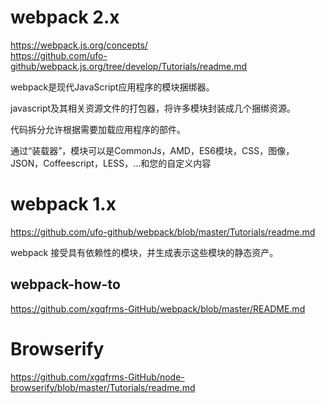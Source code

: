 # webpack 2.x  

https://webpack.js.org/concepts/  
https://github.com/ufo-github/webpack.js.org/tree/develop/Tutorials/readme.md  

webpack是现代JavaScript应用程序的模块捆绑器。

javascript及其相关资源文件的打包器，将许多模块封装成几个捆绑资源。

代码拆分允许根据需要加载应用程序的部件。

通过“装载器”，模块可以是CommonJs，AMD，ES6模块，CSS，图像，JSON，Coffeescript，LESS，...和您的自定义内容


# webpack 1.x  

https://github.com/ufo-github/webpack/blob/master/Tutorials/readme.md  

webpack 接受具有依赖性的模块，并生成表示这些模块的静态资产。




## webpack-how-to

https://github.com/xgqfrms-GitHub/webpack/blob/master/README.md  


# Browserify  
https://github.com/xgqfrms-GitHub/node-browserify/blob/master/Tutorials/readme.md  

